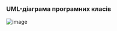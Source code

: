 ### UML-діаграма програмних класів
![image](https://user-images.githubusercontent.com/91195065/195739941-85e7c9a4-7554-4c3e-b37a-0e75b4dd8696.png)
